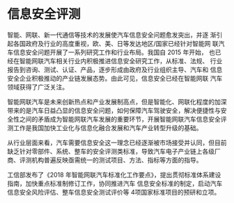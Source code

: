 # 信息安全评测

智能、网联、新一代通信等技术的发展使汽车信息安全问题愈发突出，并逐
渐引起各国政府及行业的高度重视，欧、美、日等发达地区/国家已经针对智能网
联汽车信息安全问题开展了一系列研究工作和行业布局。我国自 2015 年开始，
也已经在智能网联汽车相关行业内积极推进信息安全研究工作，从标准、法规、
行业报告到咨询、测试、认证、产品，逐步形成由政府及行业组织主导、汽车和
信息安全企业积极推动的产业链发展态势。由此可见，信息安全已经在智能网联
汽车领域获得了广泛关注。

智能网联汽车是未来创新热点和产业发展制高点，但是智能化、网联化程度的加深带来的是汽车日益凸显的信息安全问题，如何保障汽车驾驶安全，解决便捷性与安全性之间的矛盾成为智能网联汽车发展的重要环节，开展智能网联汽车信息安全评测工作是我国加快工业化与信息化融合发展和汽车产业转型升级的基础。

从行业层面来看，汽车需要信息安全这一理念已经逐渐被市场接受并认同，但目前缺乏针对零部件、系统、整车的安全评测类标准，导致汽车电子产业链上各级厂商、评测机构普遍反映亟需统一的测试项目、方法、指标等方面的指导。

工信部发布了《2018 年智能网联汽车标准化工作要点》，提出贯彻标准体系建设指南，加快重点标准制修订工作，协同推进汽车
信息安全标准的制定，启动汽车信息安全风险评估、整车信息安全测试评价等 4项国家标准项目的预研和立项。